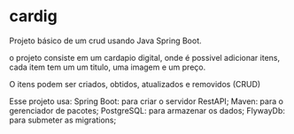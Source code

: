 # cardig
Projeto básico de um crud usando Java Spring Boot.

o projeto consiste em um cardapio digital, onde é possivel adicionar itens, cada item tem um um titulo, uma imagem e um preço.

O itens podem ser criados, obtidos, atualizados e  removidos (CRUD)


Esse projeto usa:
Spring Boot: para criar o servidor RestAPI;
Maven: para o gerenciador de pacotes;
PostgreSQL: para armazenar os dados;
FlywayDb: para submeter as migrations;
